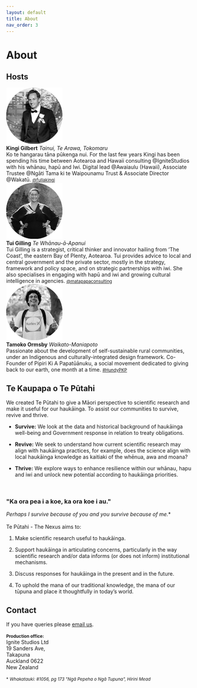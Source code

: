 ```yaml
---
layout: default
title: About
nav_order: 3
---
```


# About

## Hosts

<div class="wrapper">
  <div class="boxL">
            <img src="https://raw.githubusercontent.com/fullakingi/just-the-docs/master/assets/images/kingi-1%401x.png">
  </div>
  <div class="boxR">
    <strong>Kingi Gilbert</strong>
    <i>Tainui, Te Arawa, Tokomaru</i> <br>Ko te hangarau tāna pūkenga nui. For the last few years Kingi has been spending his time between Aotearoa and Hawaii consulting @IgniteStudios with his whānau, hapū and Iwi. Digital lead @Awaiaulu (Hawaii), Associate Trustee @Ngāti Tama ki te Waipounamu Trust & Associate Director @Wakatū. <small><a href="http://twitter.com/fullakingi" target="_blank">@fullakingi</a></small>
  </div>
  <div class="boxL">
            <img src="https://raw.githubusercontent.com/fullakingi/just-the-docs/master/assets/images/tui-1%401x.png">
  </div>
  <div class="boxR">
    <strong>Tui Gilling</strong>
    <i>Te Whānau-ā-Apanui</i> <br>Tui Gilling is a strategist, critical thinker and innovator hailing from ‘The Coast’, the eastern Bay of Plenty, Aotearoa. Tui provides advice to local and central government and the private sector, mostly in the strategy, framework and policy space, and on strategic partnerships with iwi. She also specialises in engaging with hapū and iwi and growing cultural intelligence in agencies. <small><a href="http://matapapaconsulting.com" target="_blank">@matapapaconsulting</a></small>
  </div>
  <div class="boxL">
            <img src="https://raw.githubusercontent.com/fullakingi/just-the-docs/master/assets/images/tamoko-1%401x.png">
  </div>
  <div class="boxR">
    <strong>Tamoko Ormsby</strong>
    <i>Waikato-Maniapoto</i> <br>Passionate about the development of self-sustainable rural communities, under an Indigenous and culturally-integrated design framework. Co-Founder of Pipiri Ki A Papatūānuku, a social movement dedicated to giving back to our earth, one month at a time. <small><a href="https://www.pipirikiapapatuanuku.org/" target="_blank">#HundyPKP</a></small>
  </div>
</div>


## Te Kaupapa o Te Pūtahi
We created Te Pūtahi to give a Māori perspective to scientific research and make it useful for our haukāinga. To assist our communities to survive, revive and thrive. 

- <strong>Survive:</strong> We look at the data and historical background of haukāinga well-being and Government response in relation to treaty obligations.  

- <strong>Revive:</strong> We seek to understand how current scientific research may align with haukāinga practices, for example, does the science align with local haukāinga knowledge as kaitiaki of the whēnua, awa and moana?

- <strong>Thrive:</strong> We explore ways to enhance resilience within our whānau, hapu and iwi and unlock new potential according to haukāinga priorities.  
<br>

### "Ka ora pea i a koe, ka ora koe i au."

_Perhaps I survive because of you and you survive because of me._*  
<br>
Te Pūtahi - The Nexus aims to:

1. Make scientific research useful to haukāinga.

2. Support haukāinga in articulating concerns, particularly in the way scientific research and/or data informs (or does not inform) institutional mechanisms.

3. Discuss responses for haukāinga in the present and in the future. 

4. To uphold the mana of our traditional knowledge, the mana of our tūpuna and place it thoughtfully in today’s world.


## Contact
If you have queries please [email us](mailto:teputahi@tehiku.co.nz).  

<small><b>Production office:</b></small>  
Ignite Studios Ltd  
19 Sanders Ave,  
Takapuna  
Auckland 0622  
New Zealand



<small>* _Whakatauki: #1056, pg 173 "Ngā Pepeha o Ngā Tupuna", Hirini Mead_</small>